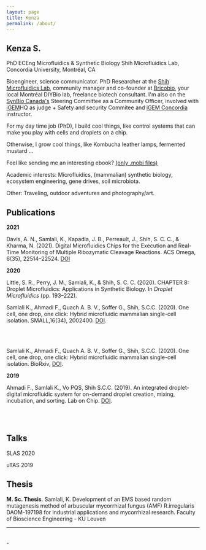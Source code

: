 ```yaml
---
layout: page
title: Kenza
permalink: /about/
---
```


## Kenza S.

PhD ECEng
Microfluidics & Synthetic Biology
Shih Microfluidics Lab,
Concordia University, Montréal, CA


Bioengineer, science communicator.
PhD Researcher at the [Shih Microfluidics Lab](http://users.encs.concordia.ca/~sshih/index.html), community manager and co-founder at [Bricobio](http://brico.bio), your local Montréal DIYBio lab, freelance biotech consultant. I'm also on the [SynBio Canada's](https://www.synbiocanada.org/) Steering Committee as a Community Officer, involved with [iGEM](www.igem.org)HQ as judge + Safety and security Commitee and [iGEM Concordia](https://www.concordia.ca/research/casb/training/igem.html) instructor.

For my day time job (PhD), I build cool things, like control systems that can make you play with cells and droplets on a chip.

Otherwise, I grow cool things, like Kombucha leather lamps, fermented mustard ...


Feel like sending me an interesting ebook? [(only .mobi files)](mailto:kenzareads@kindle.com)

Academic interests: Microfluidics, (mammalian) synthetic biology, ecosystem engineering, gene drives, soil microbiota.

Other: Traveling, outdoor adventures and photography/art.

## Publications
**2021**

Davis, A. N., Samlali, K., Kapadia, J. B., Perreault, J., Shih, S. C. C., & Kharma, N. (2021). Digital Microfluidics Chips for the Execution and Real-Time Monitoring of Multiple Ribozymatic Cleavage Reactions. ACS Omega, 6(35), 22514–22524. [DOI](https://doi.org/10.1021/acsomega.1c00239) 

**2020**

Little, S. R., Perry, J. M., Samlali, K., & Shih, S. C. C. (2020). CHAPTER 8: Droplet Microfluidics: Applications in Synthetic Biology. In *Droplet Microfluidics* (pp. 193–222).

Samlali K., Ahmadi F., Quach A. B. V., Soffer G., Shih, S.C.C. (2020). One cell, one drop, one click: Hybrid microfluidic mammalian single-cell isolation. SMALL,16(34), 2002400.  [DOI](https://doi.org/10.1002/smll.202002400).

<br>
<div class="img_row">
	<img class="col two" src="{{ site.baseurl }}/img/small_summary.png" alt="" title=""/>
</div>
<br>

Samlali K., Ahmadi F., Quach A. B. V., Soffer G., Shih, S.C.C. (2020). One cell, one drop, one click: Hybrid microfluidic mammalian single-cell isolation. BioRxiv, [DOI](https://doi.org/10.1101/2020.01.24.908202).

**2019**

Ahmadi F., Samlali K., Vo PQS, Shih S.C.C. (2019). An integrated droplet-digital microfluidic system for on-demand droplet creation, mixing, incubation, and sorting. Lab on Chip. [DOI](https://pubs.rsc.org/en/content/articlelanding/2019/lc/c8lc01170b).

<br>
<div class="img_row">
	<img class="col two" src="{{ site.baseurl }}/img/labchip.png" alt="" title=""/>
</div>
<br>

## Talks

SLAS 2020

uTAS 2019

## Thesis

**M. Sc. Thesis**. Samlali, K. Development of an EMS based random mutagenesis method of arbuscular mycorrhizal fungus (AMF) R.irregularis DAOM-197198 for industrial applications and mycorrhizal research. Faculty of Bioscience Engineering - KU Leuven
<hr/>
<br/>
<span class="contacticon center">
	<a href="https://twitter.com/kenzasaml" target="blank"><i class="fa fa-twitter fa-fw"></i></a>
	<a href="mailto:kenza@brico.bio" target="blank"><i class="fa fa-envelope-o fa-fw fa--1x"></i></a>
	<a href="https://linkedin.com/in/kenzasamlali" target="blank"><i class="fa fa-linkedin-square" aria-hidden="true"></i></a>
</span>
<div class="col three caption">
	-
</div>
